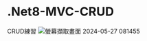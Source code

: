 # .Net8-MVC-CRUD
CRUD練習
![螢幕擷取畫面 2024-05-27 081455](https://github.com/DokuroTW/.Net8-MVC-CRUD/assets/100449940/b756b214-f6a8-499b-a119-e697286131f8)
